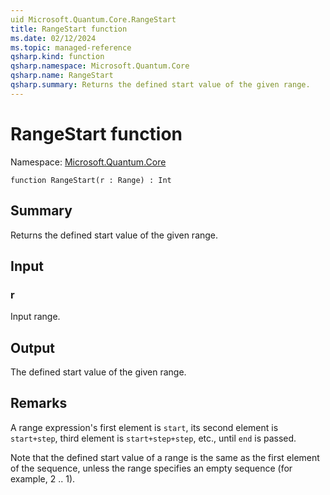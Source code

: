 ```yaml
---
uid Microsoft.Quantum.Core.RangeStart
title: RangeStart function
ms.date: 02/12/2024
ms.topic: managed-reference
qsharp.kind: function
qsharp.namespace: Microsoft.Quantum.Core
qsharp.name: RangeStart
qsharp.summary: Returns the defined start value of the given range.
---
```


# RangeStart function

Namespace: [Microsoft.Quantum.Core](xref:Microsoft.Quantum.Core)

```qsharp
function RangeStart(r : Range) : Int
```

## Summary
Returns the defined start value of the given range.

## Input
### r
Input range.

## Output
The defined start value of the given range.

## Remarks
A range expression's first element is `start`,
its second element is `start+step`, third element is `start+step+step`, etc.,
until `end` is passed.

Note that the defined start value of a range is the same as the first element of the sequence,
unless the range specifies an empty sequence (for example, 2 .. 1).
